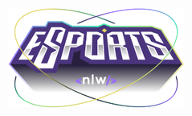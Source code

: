 <h1 align="center">
    <img alt="NLW-eSports" title="#NLW-eSports" src="readme/logo-nlw-esports.svg" width="350px" />
</h1>
